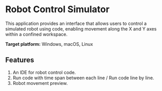 # Robot Control Simulator
This application provides an interface that allows users to control a simulated robot using code, enabling movement along the X and Y axes within a confined workspace.

**Target platform:** Windows, macOS, Linux

## Features
1. An IDE for robot control code.
2. Run code with time span between each line / Run code line by line.
3. Robot movement preview.


